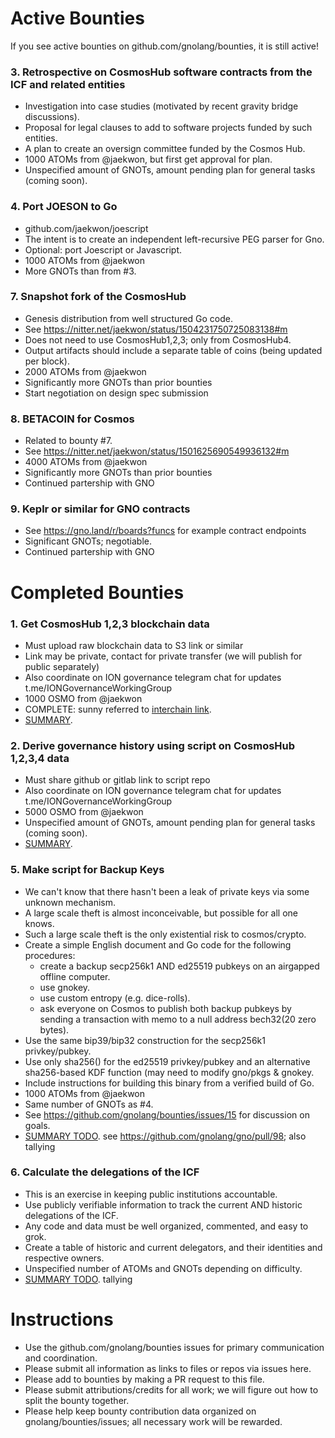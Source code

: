 # Active Bounties

If you see active bounties on github.com/gnolang/bounties, it is still active!

### 3. Retrospective on CosmosHub software contracts from the ICF and related entities
  * Investigation into case studies (motivated by recent gravity bridge discussions).
  * Proposal for legal clauses to add to software projects funded by such entities.
  * A plan to create an oversign committee funded by the Cosmos Hub.
  * 1000 ATOMs from @jaekwon, but first get approval for plan.
  * Unspecified amount of GNOTs, amount pending plan for general tasks (coming soon).

### 4. Port JOESON to Go
  * github.com/jaekwon/joescript
  * The intent is to create an independent left-recursive PEG parser for Gno.
  * Optional: port Joescript or Javascript.
  * 1000 ATOMs from @jaekwon
  * More GNOTs than from #3.

### 7. Snapshot fork of the CosmosHub
  * Genesis distribution from well structured Go code.
  * See https://nitter.net/jaekwon/status/1504231750725083138#m
  * Does not need to use CosmosHub1,2,3; only from CosmosHub4.
  * Output artifacts should include a separate table of coins (being updated per block).
  * 2000 ATOMs from @jaekwon
  * Significantly more GNOTs than prior bounties
  * Start negotiation on design spec submission

### 8. BETACOIN for Cosmos
  * Related to bounty #7.
  * See https://nitter.net/jaekwon/status/1501625690549936132#m
  * 4000 ATOMs from @jaekwon
  * Significantly more GNOTs than prior bounties
  * Continued partership with GNO

### 9. Keplr or similar for GNO contracts
  * See https://gno.land/r/boards?funcs for example contract endpoints
  * Significant GNOTs; negotiable.
  * Continued partership with GNO

# Completed Bounties

### 1. Get CosmosHub 1,2,3 blockchain data
  * Must upload raw blockchain data to S3 link or similar
  * Link may be private, contact for private transfer (we will publish for public separately)
  * Also coordinate on ION governance telegram chat for updates t.me/IONGovernanceWorkingGroup
  * 1000 OSMO from @jaekwon
  * COMPLETE: sunny referred to [interchain link](https://archive.interchain.io/).
  * [SUMMARY](bounties/001_cosmoshub_blockchain_data/README.md).
  
### 2. Derive governance history using script on CosmosHub 1,2,3,4 data
  * Must share github or gitlab link to script repo
  * Also coordinate on ION governance telegram chat for updates t.me/IONGovernanceWorkingGroup
  * 5000 OSMO from @jaekwon
  * Unspecified amount of GNOTs, amount pending plan for general tasks (coming soon).
  * [SUMMARY](bounties/001_cosmoshub_blockchain_data/README.md).

### 5. Make script for Backup Keys
  * We can't know that there hasn't been a leak of private keys via some unknown mechanism.
  * A large scale theft is almost inconceivable, but possible for all one knows.
  * Such a large scale theft is the only existential risk to cosmos/crypto.
  * Create a simple English document and Go code for the following procedures:
    - create a backup secp256k1 AND ed25519 pubkeys on an airgapped offline computer.
    - use gnokey.
    - use custom entropy (e.g. dice-rolls).
    - ask everyone on Cosmos to publish both backup pubkeys by sending a transaction with memo to a null address bech32(20 zero bytes).
  * Use the same bip39/bip32 construction for the secp256k1 privkey/pubkey.
  * Use only sha256() for the ed25519 privkey/pubkey and an alternative sha256-based KDF function (may need to modify gno/pkgs & gnokey.
  * Include instructions for building this binary from a verified build of Go.
  * 1000 ATOMs from @jaekwon
  * Same number of GNOTs as #4.
  * See https://github.com/gnolang/bounties/issues/15 for discussion on goals.
  * [SUMMARY TODO](XXX). see https://github.com/gnolang/gno/pull/98; also tallying

### 6. Calculate the delegations of the ICF
  * This is an exercise in keeping public institutions accountable.
  * Use publicly verifiable information to track the current AND historic delegations of the ICF.
  * Any code and data must be well organized, commented, and easy to grok.
  * Create a table of historic and current delegators, and their identities and respective owners.
  * Unspecified number of ATOMs and GNOTs depending on difficulty.
  * [SUMMARY TODO](XXX). tallying 

# Instructions

 * Use the github.com/gnolang/bounties issues for primary communication and coordination.
 * Please submit all information as links to files or repos via issues here.
 * Please add to bounties by making a PR request to this file.
 * Please submit attributions/credits for all work; we will figure out how to split the bounty together.
 * Please help keep bounty contribution data organized on gnolang/bounties/issues; all necessary work will be rewarded.
